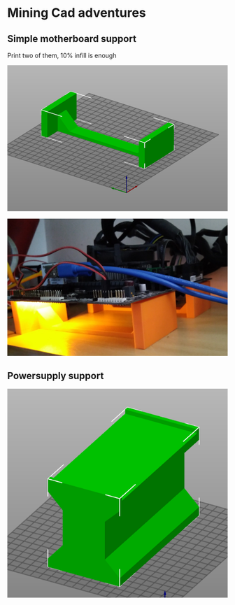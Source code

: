 # Mining Cad adventures


## Simple motherboard support

Print two of them, 10% infill is enough

![STL File](img/simple_motherboard.png)

![motherboard support](img/motherboard_support.jpg)



## Powersupply support

![STL File](img/powersupply_support.png)